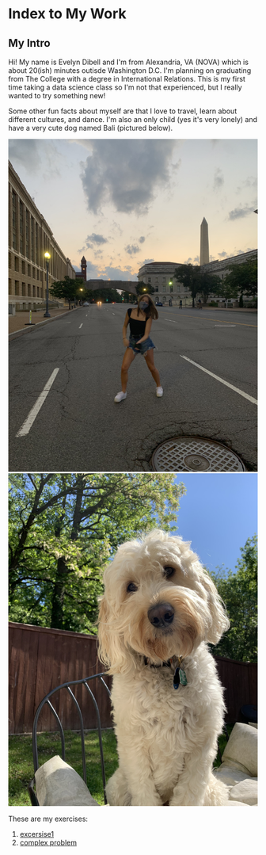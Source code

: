 # Index to My Work 

## My Intro
Hi! My name is Evelyn Dibell and I'm from Alexandria, VA (NOVA) which is about 20(ish) minutes outisde Washington D.C. I'm planning on graduating from The College with a degree in International Relations. This is my first time taking a data science class so I'm not that experienced, but I really wanted to try something new!

Some other fun facts about myself are that I love to travel, learn about different cultures, and dance. I'm also an only child (yes it's very lonely) and have a very cute dog named Bali (pictured below). 

![](introimage.jpeg)
![](cutestpuppyever.JPG)

These are my exercises: 
1. [excersise1](Practice1.md)
2. [complex problem](complexexercise.md)
